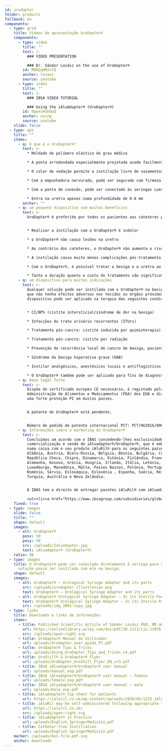 ```yaml
---
id: urodapter
folder: products
fallback: en
components:
  - type: grid
    title: Vídeos de apresentação UroDapter®
    components:
      - type: video
        title: ""
        text: |-
          ### VIDEO PRESENTATION

          ### Dr. Sándor Lovász on the use of UroDapter®
        id: MONZqHMJv7Q
        anchor: lovasz
        source: youtube
      - type: video
        title: ""
        text: |-
          ### IBSA VIDEO TUTORIAL

          ### Using the iAluAdapter® (UroDapter®)
        id: OgwxcHuhQuQ
        anchor: using
        source: youtube
    slide: false
  - type: qas
    title: ""
    items:
      - q: O que é o UroDapter®?
        text: >-
          * Moldado de polímero elástico de grau médico

          * A ponta arredondada especialmente projetada acede facilmente o orifício uretral externo

          * O colar de vedação permite a instilação livre de vazamentos da bexiga

          * Com a empunhadura nervurada, pode ser segurado com firmeza quando está a ser montado

          * Com a ponta de conexão, pode ser conectado às seringas Luer Slip e Luer Lock

          * Entra na uretra apenas numa profundidade de 6-8 mm
        anchor: ""
      - q: um pequeno dispositivo com muitos benefícios
        text: >-
          UroDapter® é preferido por todos os pacientes aos cateteres porque: 


          * Realizar a instilação com o UroDapter® é indolor

          * o UroDapter® não causa lesões na uretra

          * Ao contrário dos cateteres, o UroDapter® não aumenta o risco de infecções do trato urinário

          * A instilação causa muito menos complicações pós-tratamento

          * Com o UroDapter®, é possível tratar a bexiga e a uretra ao mesmo tempo,

          * Tanto a duração quanto o custo do tratamento são significativamente mais baixos.
      - q: um dispositivo para muitas indicações
        text: >-
          Qualquer solução pode ser instilada com o UroDapter® na bexiga, desde
          que não tenha efeitos adversos nos tecidos ou órgãos próximos. O
          dispositivo pode ser aplicado na terapia das seguintes condições:


          * CI/BPS (cistite intersticial/síndrome de dor na bexiga)

          * Infecções do trato urinário recorrentes (ITUrs)

          * Tratamento pós-cancro: cistite induzida por quimioterapia)

          * Tratamento pós-cancro: cistite por radiação

          * Prevenção de recorrência local de cancro de bexiga, pacientes do sexo feminino

          * Síndrome da bexiga hiperativa grave (OAB)

          * Instilar analgésicos, anestésicos locais e antiflogísticos por qualquer indicação

          * O UroDapter® também pode ser aplicado para fins de diagnóstico - por exemplo, uretrografia retrógrada, fistulografia
      - q: Base legal forte
        text: >-
          Dispõe do certificado europeu CE necessário, é registado pela
          Administração de Alimentos e Medicamentos (FDA) dos EUA e dispõe de
          uma forte proteção PI em muitos países.


          A patente do UroDapter® está pendente. 


          Número de pedido de patente internacional PCT: PCT/HU2016/000063
      - q: Informações sobre o marketing do UroDapter®
        text: >-
          Concluímos um acordo com o IBAS concedendo-lhes exclusividade para a
          comercialização e venda de iAluadapter®/UroDapter®, que é embalado
          numa caixa com o seu produto iAluRil® para os seguintes países:
          Albânia, Áustria, Bielo-Rússia, Bélgica, Bósnia, Bulgária, Croácia ,
          República Checa, Chipre, Dinamarca, Estónia, Finlândia, França,
          Alemanha, Kosovo, Grécia, Hungria, Irlanda, Itália, Letónia, Lituânia,
          Luxemburgo, Macedónia, Malta, Países Baixos, Polónia, Portugal,
          Roménia, Sérvia, Eslováquia, Eslovénia , Espanha, Suécia, Reino Unido,
          Turquia, Austrália e Nova Zelândia.


          A IBAS tem o direito de entregar pacotes iAluRil® com iAluadapter®/UroDapter® e/ou o adaptador como um produto autónomo e não exclusivo nos seguintes países: Ucrânia, Rússia, Bahrein, Omã, Kuwait, Catar, Arábia Saudita, Emirados Árabes Unidos, Egito, Argélia, Jordânia, Palestina, Líbano, Iraque, Líbia, Marrocos, Tunísia, Israel, Irão, Coreia do Sul, Indonésia, China, Cingapura, Taiwan, Turcomenistão, Malásia, Colômbia, Argentina, Barbados, Bolívia, Brasil , Chile, Costa Rica, República Dominicana, Equador, El Salvador, Guatemala, Honduras, México, Nicarágua, Panamá, Paraguai, Peru, Venezuela, Nigéria, Quénia, Gabão e Gana.

          <ul><li><a href="https://www.ibsagroup.com/subsidiaries/global-network.html" rel="noopener" target="_blank">IBSA Global Network</a></li></ul>
    fixed: true
  - type: images
    slide: false
    title: ""
    shape: default
    images:
      - alt: UroDapter®
        posx: 50
        posy: 50
        src: /uploads/Ialuadapter.jpg
        text: iAluadapter® (UroDapter®)
    ratio: 90
  - type: images
    title: O UroDapter® pode ser conectado diretamente à seringa para que qualquer
      solução possa ser instilada com ele na bexiga.
    shape: default
    images:
      - alt: UroDapter® – Urological Syringe Adapter and its parts
        src: /uploads/urodapter_illustration.png
        text: UroDapter® – Urological Syringe Adapter and its parts
      - alt: UroDapter® Urological Syringe Adapter – In its Sterile Packaging
        text: UroDapter® Urological Syringe Adapter – In its Sterile Packaging
        src: /uploads/img_2001-copy.jpg
  - type: links
    title: Downloads e links de informações
    items:
      - title: Published Scientific Article of Sándor Lovász PhD, MD about UroDapter
        url: https://onlinelibrary.wiley.com/doi/pdf/10.1111/iju.13976
        src: /uploads/open-right.svg
      - title: UroDapter® Manual do Utilizador
        url: uploads/Urodapter_user_guide_PT.pdf
      - title: UroDapter® Tips & Tricks
        url: uploads/Using_UroDapter_Tips_and_Tricks_v4.pdf
      - title: UroStill® & UroDapter® Flyer
        url: uploads/UroDapter_UroStill_Flyer_EN_vr3.pdf
      - title: IBSA iAluadapter®/UroDapter® user manual
        url: uploads/manual_exp.pdf
      - title: IBSA iAluadapter®/UroDapter® user manual – female
        url: uploads/female_exp.pdf
      - title: IBSA iAluadapter®/UroDapter® user manual – male
        url: uploads/male_exp.pdf
      - title: iAluAdapter® tip sheet for patients
        url: https://ialuril.co.uk/wp-content/uploads/2020/05/1233_iAluradapterTipSheetPatients_St03.pdf
      - title: iAluRil may be self-administered following appropriate training
        url: https://ialuril.co.uk/
        src: /uploads/open-right.svg
      - title: iAluAdapter® in Practice
        url: uploads/English_SpringerMedizin1.pdf
      - title: Catheter-free Instillation
        url: uploads/English_SpringerMedizin2.pdf
    marker: /uploads/bxs-file-pdf.svg
    anchor: downloads
---
```

